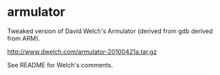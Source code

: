 armulator
=========

Tweaked version of David Welch's Armulator (derived from gdb derived from ARM).

http://www.dwelch.com/armulator-20100421a.tar.gz

See README for Welch's comments.



